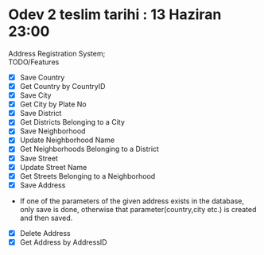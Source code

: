 # Odev 2 teslim tarihi : 13 Haziran 23:00 
Address Registration System;<br>
TODO/Features

- [X] Save Country
- [X] Get Country by CountryID
- [X] Save City
- [X] Get City by Plate No
- [X] Save District
- [X] Get Districts Belonging to a City
- [X] Save Neighborhood
- [X] Update Neighborhood Name
- [X] Get Neighborhoods Belonging to a District
- [X] Save Street
- [X] Update Street Name
- [X] Get Streets Belonging to a Neighborhood
- [X] Save Address
- If one of the parameters of the given address exists in the database, only save is done, otherwise that parameter(country,city etc.) is created and then saved.
- [X] Delete Address
- [X] Get Address by AddressID
